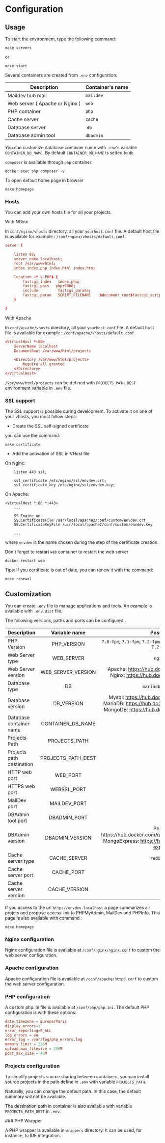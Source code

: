 # Configuration

## Usage

To start the environment, type the following command:

```shell
make servers
```

or

```shell
make start
```

Several containers are created from `.env` configuration:

| Description | Container's name |
|-------------|------------------|
| Maildev hub mail | `maildev` |
| Web server ( Apache or Nginx ) | `web` |
| PHP container | `php` |
| Cache server | `cache` |
| Database server | `db` |
| Database admin tool | `dbadmin` |

You can customize database container name with `.env`'s variable `CONTAINER_DB_NAME`. By default `CONTAINER_DB_NAME` is setted to `db`.

`composer` is available through `php` container:

```shell
docker exec php composer -v
```

To open default home page in browser

```shell
make homepage
```

### Hosts

You can add your own hosts file for all your projects.

With NGinx

In `conf/nginx/vhosts` directory, all your `yourhost.conf` file. A default host file is available for example : `/conf/nginx/vhosts/default.conf`.

```conf
server {

    listen 80;
    server_name localhost;
    root /var/www/html;
    index index.php index.html index.htm;

    location ~* \.PHP$ {
        fastcgi_index   index.php;
        fastcgi_pass   php:9000;
        include         fastcgi_params;
        fastcgi_param   SCRIPT_FILENAME    $document_root$fastcgi_script_name;
    }

}
```

With Apache

In `conf/apache/vhosts` directory, all your `yourhost.conf` file. A default host file is available for example : `/conf/apache/vhosts/default.conf`.

```conf
<VirtualHost *:80>
    ServerName localhost
    DocumentRoot /var/www/html/projects

    <Directory /var/www/html/projects>
        Require all granted
    </Directory>
</VirtualHost>
```

`/var/www/html/projects` can be defined with `PROJECTS_PATH_DEST` environment variable in `.env` file.

### SSL support

The SSL support is possible during development. To activate it on one of your vhosts, you must follow steps:

- Create the SSL self-signed certificate

you can use the command:

```shell
make certificate
```

- Add the activation of SSL in VHost file

On Nginx:

```shell
    listen 443 ssl;

    ssl_certificate /etc/nginx/ssl/envdev.crt;
    ssl_certificate_key /etc/nginx/ssl/envdev.key;
```

On Apache:

```shell
<VirtualHost *:80 *:443>
    ...

    SSLEngine on
    SSLCertificateFile /usr/local/apache2/conf/custom/envdev.crt
    SSLCertificateKeyFile /usr/local/apache2/conf/custom/envdev.key

    ...
```

where `envdev` is the name chosen during the step of the certificate creation.

Don't forget to restart `web` container to restart the web server

```shell
docker restart web
```

Tips: If you certificate is out of date, you can renew it with the command:

```shell
make renewal
```

## Customization

You can create `.env` file to manage applications and tools.
An example is available with `.env.dist` file.

The following versions, paths and ports can be configured :

| Description | Variable name | Possible values | Default |
|:-------------|:---------------:|:-----------------:|:---------:|
| PHP Version | PHP_VERSION | `7.0-fpm`, `7.1-fpm`, `7.2-fpm`, `7.0-fpm-alpine`, `7.1-fpm-alpine`, `7.2-fpm-alpine` | `7.2-fpm-alpine` |
| Web Server type | WEB_SERVER | `nginx`, `apache` | `nginx` |
| Web Server version | WEB_SERVER_VERSION | Apache: https://hub.docker.com/r/library/httpd/tags/, Nginx: https://hub.docker.com/r/library/nginx/tags/ | `1.15-alpine` |
| Database type | DB | `mariadb`, `mysql`, `mongodb` | `mysql` |
| Database version | DB_VERSION | Mysql: https://hub.docker.com/r/library/mysql/tags/, MariaDB: https://hub.docker.com/r/library/mariadb/tags/, MongoDB: https://hub.docker.com/r/library/mongo/tags/ | `5.7` |
| Database container name | CONTAINER_DB_NAME | any | `db` |
| Projects Path | PROJECTS_PATH | any | `/your/projects/directory/path` |
| Projects path destination | PROJECTS_PATH_DEST | any | `/var/www/html/projects` |
| HTTP web port | WEB_PORT | any | `80` |
| HTTPS web port | WEBSSL_PORT | any | `443` |
| MailDev port | MAILDEV_PORT | any | `1080` |
| DBAdmin tool port | DBADMIN_PORT | any | `9090` |
| DBAdmin version | DBADMIN_VERSION | Phpmyadmin: https://hub.docker.com/r/phpmyadmin/phpmyadmin/tags/, MongoExpress: https://hub.docker.com/r/library/mongo-express/tags/ | `4.8` |
| Cache server type | CACHE_SERVER | `redis`, `memcached` | `redis` |
| Cache server port | CACHE_PORT | any | `6380` |
| Cache server version | CACHE_VERSION | any | `4.0-alpine` |

If you access to the url `http://envdev.localhost` a page summarizes all projets and propose access link to PHPMyAdmin, MailDev and PHPInfo.
This page is also available with command :

```shell
make homepage
```

### Nginx configuration

Nginx configuration file is available at `/conf/nginx/nginx.conf` to custom the web server configuration.

### Apache configuration

Apache configuration file is available at `/conf/apache/httpd.conf` to custom the web server configuration.

### PHP configuration

A custom php.ini file is available at `/conf/php/php.ini`. The default PHP configuration is with these options:

```conf
date.timezone = Europe/Paris
display_errors=1
error_reporting=E_ALL
log_errors = on
error_log = /var/log/php_errors.log
memory_limit = 256M
upload_max_filesize = 200M
post_max_size = 40M
```

### Projects configuration

To simplify projects source sharing between containers, you can install source projects in the path define in `.env` with variable `PROJECTS_PATH`.

Naturally, you can change the default path. In this case, the default summary will not be available.

The destination path in container is also available with variable `PROJECTS_PATH_DEST` in `.env`.

### PHP Wrapper

A PHP wrapper is available in `wrappers` directory. It can be used, for instance, to IDE integration.